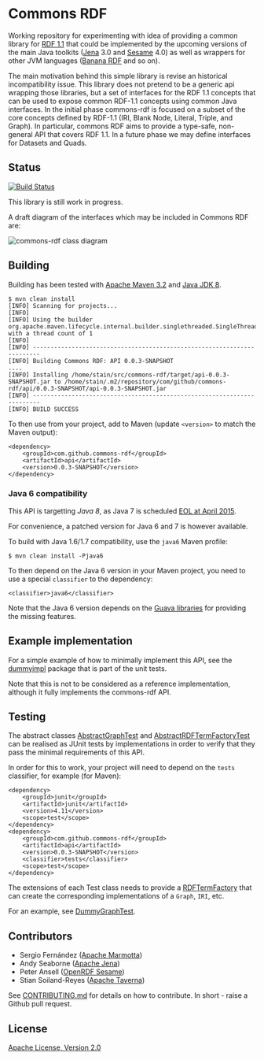 # Commons RDF

Working repository for experimenting with idea of providing a common library for [RDF 1.1](http://www.w3.org/TR/rdf11-concepts/) that could be implemented by the upcoming versions of the main Java toolkits ([Jena](http://jena.apache.org) 3.0 and [Sesame](http://openrdf.callimachus.net) 4.0) as well as wrappers for other JVM languages ([Banana RDF](https://github.com/w3c/banana-rdf) and so on).

The main motivation behind this simple library is revise an historical incompatibility issue. This library does not pretend to be a generic api wrapping those libraries, but a set of interfaces for the RDF 1.1 concepts that can be used to expose common RDF-1.1 concepts using common Java interfaces. In the initial phase commons-rdf is focused on a subset of the core concepts defined by RDF-1.1 (IRI, Blank Node, Literal, Triple, and Graph). In particular, commons RDF aims to provide a type-safe, non-general API that covers RDF 1.1. In a future phase we may define interfaces for Datasets and Quads.

## Status

[![Build Status](https://secure.travis-ci.org/commons-rdf/commons-rdf.svg?branch=master)](https://travis-ci.org/commons-rdf/commons-rdf)

This library is still work in progress.

A draft diagram of the interfaces which may be included in Commons RDF are:

![commons-rdf class diagram](src/main/resources/commons-rdf-class-diagram.png "commons-rdf class diagram")

## Building

Building has been tested with [Apache Maven 3.2](http://maven.apache.org/download.cgi) and [Java JDK 8](http://www.oracle.com/technetwork/java/javase/downloads/).

    $ mvn clean install
    [INFO] Scanning for projects...
    [INFO] 
    [INFO] Using the builder org.apache.maven.lifecycle.internal.builder.singlethreaded.SingleThreadedBuilder with a thread count of 1
    [INFO]                                                                         
    [INFO] ------------------------------------------------------------------------
    [INFO] Building Commons RDF: API 0.0.3-SNAPSHOT
    ....
    [INFO] Installing /home/stain/src/commons-rdf/target/api-0.0.3-SNAPSHOT.jar to /home/stain/.m2/repository/com/github/commons-rdf/api/0.0.3-SNAPSHOT/api-0.0.3-SNAPSHOT.jar
    [INFO] ------------------------------------------------------------------------
    [INFO] BUILD SUCCESS

To then use from your project, add to Maven (update `<version>` to match the Maven output):

    <dependency>
        <groupId>com.github.commons-rdf</groupId>
        <artifactId>api</artifactId>
        <version>0.0.3-SNAPSHOT</version>
    </dependency>
    
    
### Java 6 compatibility

This API is targetting *Java 8*, as Java 7 is scheduled [EOL at April 2015](http://www.oracle.com/technetwork/java/javase/eol-135779.html).

For convenience, a patched version for Java 6 and 7 is however available.

To build with Java 1.6/1.7 compatibility, use the `java6` Maven profile:

    $ mvn clean install -Pjava6

To then depend on the Java 6 version in your Maven project, you need to use a special `classifier` to the dependency:

    <classifier>java6</classifier>

Note that the Java 6 version depends on the [Guava libraries](https://code.google.com/p/guava-libraries/) for providing the missing features.

## Example implementation

For a simple example of how to minimally implement this API, see
the [dummyimpl](src/test/java/com/github/commonsrdf/dummyimpl/)
package that is part of the unit tests.

Note that this is not to be considered as a 
reference implementation, although it
fully implements the commons-rdf API.


## Testing

The abstract classes
[AbstractGraphTest](src/test/java/com/github/commonsrdf/api/AbstractGraphTest.java)
and 
[AbstractRDFTermFactoryTest](src/test/java/com/github/commonsrdf/api/AbstractRDFTermFactoryTest.java)
can be realised as JUnit tests by implementations in order to verify that they
pass the minimal requirements of this API.

In order for this to work, your project will need to depend on the `tests`
classifier, for example (for Maven):

    <dependency>
        <groupId>junit</groupId>
        <artifactId>junit</artifactId>
        <version>4.11</version>
        <scope>test</scope>
    </dependency>
    <dependency>
        <groupId>com.github.commons-rdf</groupId>
        <artifactId>api</artifactId>
        <version>0.0.3-SNAPSHOT</version>
        <classifier>tests</classifier>
        <scope>test</scope>
    </dependency>

The extensions of each Test class needs to provide a 
[RDFTermFactory](src/test/java/com/github/commonsrdf/api/RDFTermFactory.java)
that can create the corresponding implementations of a `Graph`, `IRI`, etc.

For an example, see 
[DummyGraphTest](src/test/java/com/github/commonsrdf/dummyimpl/DummyGraphTest.java).


## Contributors

* Sergio Fernández ([Apache Marmotta](http://marmotta.apache.org))
* Andy Seaborne ([Apache Jena](http://jena.apache.org))
* Peter Ansell ([OpenRDF Sesame](http://openrdf.callimachus.net))
* Stian Soiland-Reyes ([Apache Taverna](http://taverna.incubator.apache.org))

See [CONTRIBUTING.md](CONTRIBUTING.md) for details on how to contribute. In short - raise a Github pull request.


## License

[Apache License, Version 2.0](http://www.apache.org/licenses/LICENSE-2.0.html)


